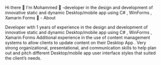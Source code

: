 Hi there 👋 I'm Mohammed 
🌱 -developer in the design and development of innovative static and dynamic Desktop/mobile app using C# , WinForms , Xamarin Forms
👀 - About

  Developer with 1 years of experience in the design and development of innovative static and dynamic Desktop/mobile app using C# , WinForms , Xamarin Forms Additional experience in the use of content management systems to allow clients to update content on their Desktop App . Very strong organizational, presentational, and communication skills to help plan out and pitch different Desktop/mobile app user interface styles that suited the client’s needs.
